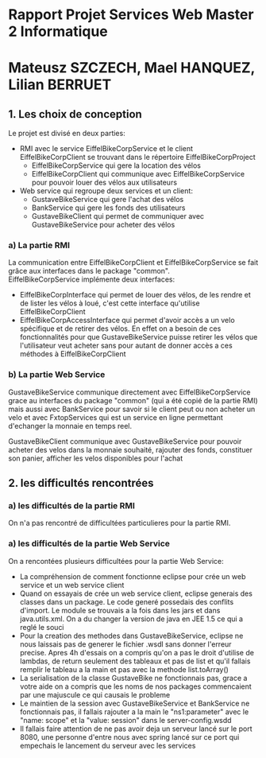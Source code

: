 # Rapport Projet Services Web Master 2 Informatique
# Mateusz SZCZECH, Mael HANQUEZ, Lilian BERRUET

## 1. Les choix de conception

Le projet est divisé en deux parties:
- RMI avec le service EiffelBikeCorpService et le client EiffelBikeCorpClient se trouvant dans le répertoire EiffelBikeCorpProject
    - EiffelBikeCorpService qui gere la location des vélos
    - EiffelBikeCorpClient qui communique avec EiffelBikeCorpService pour pouvoir louer des vélos aux utilisateurs
- Web service qui regroupe deux services et un client:
    - GustaveBikeService qui gere l'achat des vélos
    - BankService qui gere les fonds des utilisateurs
    - GustaveBikeClient qui permet de communiquer avec GustaveBikeService pour acheter des vélos

### a) La partie RMI

La communication entre EiffelBikeCorpClient et EiffelBikeCorpService se fait grâce aux interfaces dans le package "common". <br>
EiffelBikeCorpService implémente deux interfaces:

- EiffelBikeCorpInterface qui permet de louer des vélos, de les rendre et de lister les vélos à loué, c'est cette interface qu'utilise EiffelBikeCorpClient
- EiffelBikeCorpAccessInterface qui permet d'avoir accès a un velo spécifique et de retirer des vélos. En effet on a besoin de ces fonctionnalités pour que GustaveBikeService puisse retirer les vélos que l'utilisateur veut acheter sans pour autant de donner accès a ces méthodes à EiffelBikeCorpClient

### b) La partie Web Service

GustaveBikeService communique directement avec EiffelBikeCorpService grace au interfaces du package "common" (qui a été copié de la partie RMI) mais aussi avec BankService pour savoir si le client peut ou non acheter un velo et avec FxtopServices qui est un service en ligne permettant d'echanger la monnaie en temps reel.

GustaveBikeClient communique avec GustaveBikeService pour pouvoir acheter des velos dans la monnaie souhaité, rajouter des fonds, constituer son panier, afficher les velos disponibles pour l'achat


## 2. les difficultés rencontrées

### a) les difficultés de la partie RMI

On n'a pas rencontré de difficultées particulieres pour la partie RMI.

### a) les difficultés de la partie Web Service

On a rencontées plusieurs difficultées pour la partie Web Service:

- La compréhension de comment fonctionne eclipse pour crée un web service et un web service client
- Quand on essayais de crée un web service client, eclipse generais des classes dans un package. Le code generé possedais des conflits d'import. Le module se trouvais a la fois dans les jars et dans java.utils.xml. On a du changer la version de java en JEE 1.5 ce qui a reglé le souci
- Pour la creation des methodes dans GustaveBikeService, eclipse ne nous laissais pas de generer le fichier .wsdl sans donner l'erreur precise. Apres 4h d'essais on a compris qu'on a pas le droit d'utilise de lambdas, de return seulement des tableaux et pas de list et qu'il fallais remplir le tableau a la main et pas avec la methode list.toArray()
- La serialisation de la classe GustaveBike ne fonctionnais pas, grace a votre aide on a compris que les noms de nos packages commencaient par une majuscule ce qui causais le probleme
- Le maintien de la session avec GustaveBikeService et BankService ne fonctionnais pas, il fallais rajouter a la main le "ns1:parameter" avec le "name: scope" et la "value: session" dans le server-config.wsdd
- Il fallais faire attention de ne pas avoir deja un serveur lancé sur le port 8080, une personne d'entre nous avec spring lancé sur ce port qui empechais le lancement du serveur avec les services

